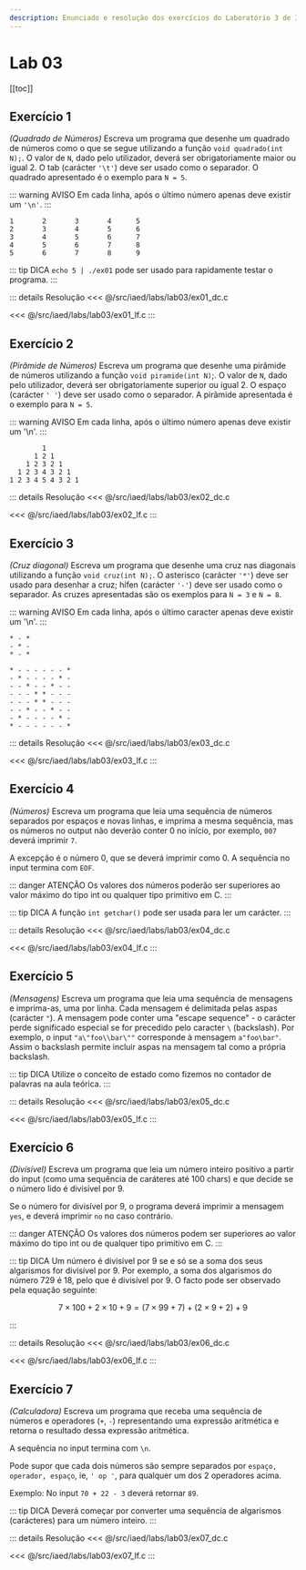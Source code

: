 ```yaml
---
description: Enunciado e resolução dos exercícios do Laboratório 3 de IAED
---
```


# Lab 03

[[toc]]

## Exercício 1

_(Quadrado de Números)_ Escreva um programa que desenhe um quadrado de números como o que se segue utilizando a função `void quadrado(int N);`.
O valor de `N`, dado pelo utilizador, deverá ser obrigatoriamente maior ou igual 2. O tab (carácter `'\t'`) deve ser usado como o separador.
O quadrado apresentado é o exemplo para `N = 5`.

::: warning AVISO
Em cada linha, após o último número apenas deve existir um `'\n'`.
:::

```
1       2       3       4      5
2       3       4       5      6
3       4       5       6      7
4       5       6       7      8
5       6       7       8      9
```

::: tip DICA
`echo 5 | ./ex01` pode ser usado para rapidamente testar o programa.
:::

::: details Resolução
<code-group>
<code-block
title="Diogo Correia">
<<< @/src/iaed/labs/lab03/ex01_dc.c
</code-block>

<code-block
title="Luís Fonseca">
<<< @/src/iaed/labs/lab03/ex01_lf.c
</code-block>
</code-group>
:::

## Exercício 2

_(Pirâmide de Números)_ Escreva um programa que desenhe uma pirâmide de números utilizando a função `void piramide(int N)`;. O valor de `N`, dado pelo utilizador, deverá ser obrigatoriamente superior ou igual 2. O espaço (carácter `' '`) deve ser usado como o separador. A pirâmide apresentada é o exemplo para `N = 5`.

::: warning AVISO
Em cada linha, após o último número apenas deve existir um '\n'.
:::

```
        1
      1 2 1
    1 2 3 2 1
  1 2 3 4 3 2 1
1 2 3 4 5 4 3 2 1
```

::: details Resolução
<code-group>
<code-block
title="Diogo Correia">
<<< @/src/iaed/labs/lab03/ex02_dc.c
</code-block>

<code-block
title="Luís Fonseca">
<<< @/src/iaed/labs/lab03/ex02_lf.c
</code-block>
</code-group>
:::

## Exercício 3

_(Cruz diagonal)_ Escreva um programa que desenhe uma cruz nas diagonais utilizando a função `void cruz(int N);`. O asterisco (carácter `'*'`) deve ser usado para desenhar a cruz; hífen (carácter `'-'`) deve ser usado como o separador. As cruzes apresentadas são os exemplos para `N = 3` e `N = 8`.

::: warning AVISO
Em cada linha, após o último caracter apenas deve existir um '\n'.
:::

```
* - *
- * -
* - *
```

```
* - - - - - - *
- * - - - - * -
- - * - - * - -
- - - * * - - -
- - - * * - - -
- - * - - * - -
- * - - - - * -
* - - - - - - *
```

::: details Resolução
<code-group>
<code-block
title="Diogo Correia">
<<< @/src/iaed/labs/lab03/ex03_dc.c
</code-block>

<code-block
title="Luís Fonseca" active>
<<< @/src/iaed/labs/lab03/ex03_lf.c
</code-block>
</code-group>
:::

## Exercício 4

_(Números)_ Escreva um programa que leia uma sequência de números separados por espaços e novas linhas, e imprima a mesma sequência, mas os números no output não deverão conter 0 no início, por exemplo, `007` deverá imprimir `7`.

A excepção é o número 0, que se deverá imprimir como 0. A sequência no input termina com `EOF`.

::: danger ATENÇÃO
Os valores dos números poderão ser superiores ao valor máximo do tipo int ou qualquer tipo primitivo em C.
:::

::: tip DICA
A função `int getchar()` pode ser usada para ler um carácter.
:::

::: details Resolução
<code-group>
<code-block
title="Diogo Correia">
<<< @/src/iaed/labs/lab03/ex04_dc.c
</code-block>

<code-block
title="Luís Fonseca">
<<< @/src/iaed/labs/lab03/ex04_lf.c
</code-block>
</code-group>
:::

## Exercício 5

_(Mensagens)_ Escreva um programa que leia uma sequência de mensagens e imprima-as, uma por linha. Cada mensagem é delimitada pelas aspas (carácter `"`). A mensagem pode conter uma "escape sequence" - o carácter perde significado especial se for precedido pelo caracter `\` (backslash). Por exemplo, o input `"a\"foo\\bar\""` corresponde à mensagem `a"foo\bar"`. Assim o backslash permite incluir aspas na mensagem tal como a própria backslash.

::: tip DICA
Utilize o conceito de estado como fizemos no contador de palavras na aula teórica.
:::

::: details Resolução
<code-group>
<code-block
title="Diogo Correia">
<<< @/src/iaed/labs/lab03/ex05_dc.c
</code-block>

<code-block
title="Luís Fonseca">
<<< @/src/iaed/labs/lab03/ex05_lf.c
</code-block>
</code-group>
:::

## Exercício 6

_(Divisível)_ Escreva um programa que leia um número inteiro positivo a partir do input (como uma sequência de caráteres até 100 chars) e que decide se o número lido é divisível por 9.

Se o número for divisível por 9, o programa deverá imprimir a mensagem `yes`, e deverá imprimir `no` no caso contrário.

::: danger ATENÇÃO
Os valores dos números podem ser superiores ao valor máximo do tipo int ou de qualquer tipo primitivo em C.
:::

::: tip DICA
Um número é divisível por 9 se e só se a soma dos seus algarismos for divisível por 9. Por exemplo, a soma dos algarismos do número 729 é 18, pelo que é divisível por 9. O facto pode ser observado pela equação seguinte:

$$
7 \times 100 + 2 \times 10 + 9 = (7 \times 99 + 7) + (2 \times 9 + 2) + 9
$$

:::

::: details Resolução
<code-group>
<code-block
title="Diogo Correia">
<<< @/src/iaed/labs/lab03/ex06_dc.c
</code-block>

<code-block
title="Luís Fonseca">
<<< @/src/iaed/labs/lab03/ex06_lf.c
</code-block>
</code-group>
:::

## Exercício 7

_(Calculadora)_ Escreva um programa que receba uma sequência de números e operadores (`+`, `-`) representando uma expressão aritmética e retorna o resultado dessa expressão aritmética.

A sequência no input termina com `\n`.

Pode supor que cada dois números são sempre separados por `espaço, operador, espaço`, ie, `' op '`, para qualquer um dos 2 operadores acima.

Exemplo: No input `70 + 22 - 3` deverá retornar `89`.

::: tip DICA
Deverá começar por converter uma sequência de algarismos (carácteres) para um número inteiro.
:::

::: details Resolução
<code-group>
<code-block
title="Diogo Correia">
<<< @/src/iaed/labs/lab03/ex07_dc.c
</code-block>

<code-block
title="Luís Fonseca">
<<< @/src/iaed/labs/lab03/ex07_lf.c
</code-block>
</code-group>
:::

